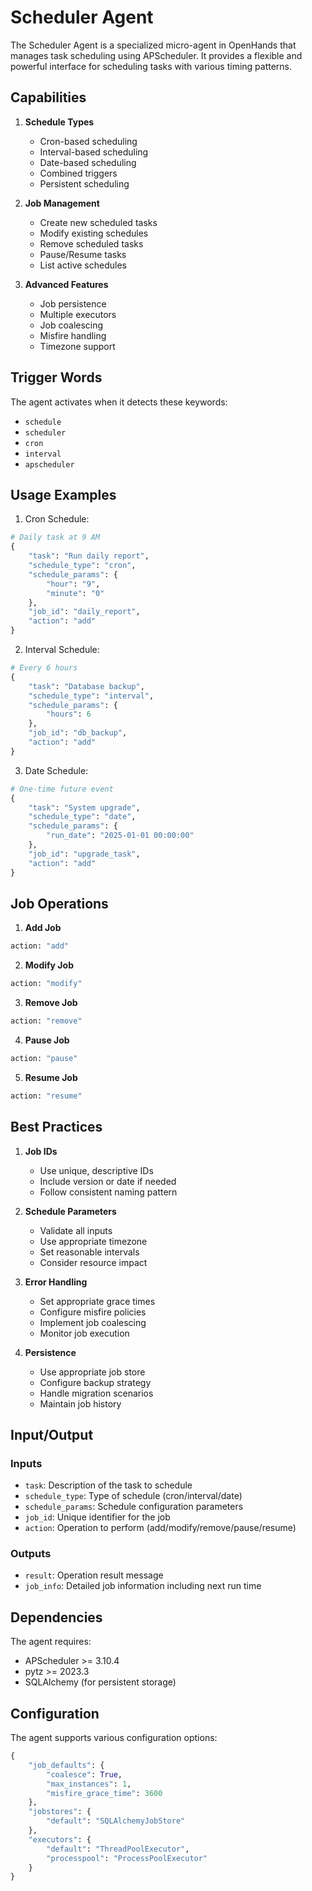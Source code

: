 # Scheduler Agent

The Scheduler Agent is a specialized micro-agent in OpenHands that manages task scheduling using APScheduler. It provides a flexible and powerful interface for scheduling tasks with various timing patterns.

## Capabilities

1. **Schedule Types**
   - Cron-based scheduling
   - Interval-based scheduling
   - Date-based scheduling
   - Combined triggers
   - Persistent scheduling

2. **Job Management**
   - Create new scheduled tasks
   - Modify existing schedules
   - Remove scheduled tasks
   - Pause/Resume tasks
   - List active schedules

3. **Advanced Features**
   - Job persistence
   - Multiple executors
   - Job coalescing
   - Misfire handling
   - Timezone support

## Trigger Words

The agent activates when it detects these keywords:
- `schedule`
- `scheduler`
- `cron`
- `interval`
- `apscheduler`

## Usage Examples

1. Cron Schedule:
```python
# Daily task at 9 AM
{
    "task": "Run daily report",
    "schedule_type": "cron",
    "schedule_params": {
        "hour": "9",
        "minute": "0"
    },
    "job_id": "daily_report",
    "action": "add"
}
```

2. Interval Schedule:
```python
# Every 6 hours
{
    "task": "Database backup",
    "schedule_type": "interval",
    "schedule_params": {
        "hours": 6
    },
    "job_id": "db_backup",
    "action": "add"
}
```

3. Date Schedule:
```python
# One-time future event
{
    "task": "System upgrade",
    "schedule_type": "date",
    "schedule_params": {
        "run_date": "2025-01-01 00:00:00"
    },
    "job_id": "upgrade_task",
    "action": "add"
}
```

## Job Operations

1. **Add Job**
```python
action: "add"
```

2. **Modify Job**
```python
action: "modify"
```

3. **Remove Job**
```python
action: "remove"
```

4. **Pause Job**
```python
action: "pause"
```

5. **Resume Job**
```python
action: "resume"
```

## Best Practices

1. **Job IDs**
   - Use unique, descriptive IDs
   - Include version or date if needed
   - Follow consistent naming pattern

2. **Schedule Parameters**
   - Validate all inputs
   - Use appropriate timezone
   - Set reasonable intervals
   - Consider resource impact

3. **Error Handling**
   - Set appropriate grace times
   - Configure misfire policies
   - Implement job coalescing
   - Monitor job execution

4. **Persistence**
   - Use appropriate job store
   - Configure backup strategy
   - Handle migration scenarios
   - Maintain job history

## Input/Output

### Inputs
- `task`: Description of the task to schedule
- `schedule_type`: Type of schedule (cron/interval/date)
- `schedule_params`: Schedule configuration parameters
- `job_id`: Unique identifier for the job
- `action`: Operation to perform (add/modify/remove/pause/resume)

### Outputs
- `result`: Operation result message
- `job_info`: Detailed job information including next run time

## Dependencies

The agent requires:
- APScheduler >= 3.10.4
- pytz >= 2023.3
- SQLAlchemy (for persistent storage)

## Configuration

The agent supports various configuration options:
```python
{
    "job_defaults": {
        "coalesce": True,
        "max_instances": 1,
        "misfire_grace_time": 3600
    },
    "jobstores": {
        "default": "SQLAlchemyJobStore"
    },
    "executors": {
        "default": "ThreadPoolExecutor",
        "processpool": "ProcessPoolExecutor"
    }
}
```